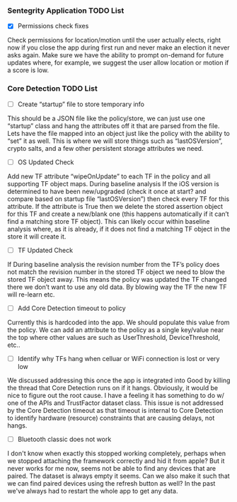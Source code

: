 ### Sentegrity Application TODO List

- [x] Permissions check fixes

Check permissions for location/motion until the user actually elects, right now if you close the app during first run and never make an election it never asks again. Make sure we have the ability to prompt on-demand for future updates where, for example, we suggest the user allow location or motion if a score is low.

### Core Detection TODO List

- [ ] Create “startup” file to store temporary info

This should be a JSON file like the policy/store, we can just use one “startup” class and hang the attributes off it that are parsed from the file. Lets have the file mapped into an object just like the policy with the ability to “set” it as well. This is where we will store things such as “lastOSVersion”, crypto salts, and a few other persistent storage attributes we need.

- [ ] OS Updated Check

Add new TF attribute “wipeOnUpdate” to each TF in the policy and all supporting TF object maps. During baseline analysis If the iOS version is determined to have been new/upgraded (check it once at start? and compare based on startup file “lastOSVersion”) then check every TF for this attribute. If the attribute is True then we delete the stored assertion object for this TF and create a new/blank one (this happens automatically if it can’t find a matching store TF object). This can likely occur within baseline analysis where, as it is already, if it does not find a matching TF object in the store it will create it. 


- [ ] TF Updated Check

If During baseline analysis the revision number from the TF’s policy does not match the revision number in the stored TF object we need to blow the stored TF object away. This means the policy was updated the TF changed there we don’t want to use any old data. By blowing way the TF the new TF will re-learn etc.

- [ ] Add Core Detection timeout to policy

Currently this is hardcoded into the app. We should populate this value from the policy. We can add an attribute to the policy as a single key/value near the top where other values are such as UserThreshold, DeviceThreshold, etc..


- [ ] Identify why TFs hang when celluar or WiFi connection is lost or very low

We discussed addressing this once the app is integrated into Good by killing the thread that Core Detection runs on if it hangs. Obviously, it would be nice to figure out the root cause. I have a feeling it has something to do w/ one of the APIs and TrustFactor dataset class. This issue is not addressed by the Core Detection timeout as that timeout is internal to Core Detection to identify hardware (resource) constraints that are causing delays, not hangs. 

- [ ] Bluetooth classic does not work

I don't know when exactly this stopped working completely, perhaps when we stopped attaching the framework correctly and hid it from apple? But it never works for me now, seems not be able to find any devices that are paired. The dataset is always empty it seems. Can we also make it such that we can find paired devices using the refresh button as well? In the past we've always had to restart the whole app to get any data.
